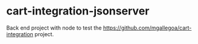 # cart-integration-jsonserver
Back end project with node to test the https://github.com/mgallegoa/cart-integration project.
